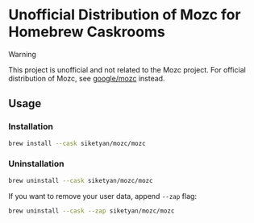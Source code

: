 # Unofficial Distribution of Mozc for Homebrew Caskrooms

> [!WARNING]
> This project is unofficial and not related to the Mozc project.
> For official distribution of Mozc, see [google/mozc](https://github.com/google/mozc) instead.

## Usage

### Installation

```sh
brew install --cask siketyan/mozc/mozc
```

### Uninstallation

```sh
brew uninstall --cask siketyan/mozc/mozc
```

If you want to remove your user data, append `--zap` flag:

```sh
brew uninstall --cask --zap siketyan/mozc/mozc
```
